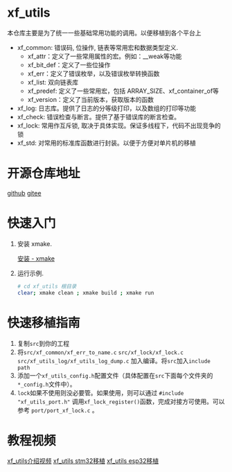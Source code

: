 # xf_utils

本仓库主要是为了统一一些基础常用功能的调用。以便移植到各个平台上

- xf_common: 错误码, 位操作, 链表等常用宏和数据类型定义.
  - xf_attr：定义了一些常用属性的宏。例如：__weak等功能
  - xf_bit_def：定义了一些位操作
  - xf_err：定义了错误枚举，以及错误枚举转换函数
  - xf_list: 双向链表库
  - xf_predef: 定义了一些常用宏，包括 ARRAY_SIZE、xf_container_of等
  - xf_version：定义了当前版本，获取版本的函数
- xf_log: 日志库。提供了日志的分等级打印，以及数组的打印等功能
- xf_check: 错误检查与断言。提供了基于错误库的断言检查。
- xf_lock: 常用作互斥锁, 取决于具体实现。保证多线程下，代码不出现竞争的锁
- xf_std: 对常用的标准库函数进行封装。以便于方便对单片机的移植

# 开源仓库地址 
[github](https://github.com/x-eks-fusion/xf_utils)
[gitee](https://gitee.com/x-eks-fusion/xf_utils)

# 快速入门

1. 安装 xmake.

   [安装 - xmake](https://xmake.io/#/zh-cn/guide/installation)

2. 运行示例.

   ```bash
   # cd xf_utils 根目录
   clear; xmake clean ; xmake build ; xmake run 
   ```

# 快速移植指南

1. 复制`src`到你的工程
2. 将`src/xf_common/xf_err_to_name.c` `src/xf_lock/xf_lock.c` `src/xf_utils_log/xf_utils_log_dump.c` 加入编译。将`src`加入`include path`
3. 添加一个`xf_utils_config.h`配置文件（具体配置在`src`下面每个文件夹的`*_config.h`文件中）。
4. `lock`如果不使用则没必要管。如果使用，则可以通过 `#include "xf_utils_port.h"` 调用`xf_lock_register()`函数，完成对接方可使用。可以参考 `port/port_xf_lock.c` 。

# 教程视频

[xf_utils介绍视频](https://www.bilibili.com/video/BV1nxY9ehE92)
[xf_utils stm32移植](https://www.bilibili.com/video/BV1dfYReoE6Q)
[xf_utils esp32移植](https://www.bilibili.com/video/BV1oZYRetExK)

